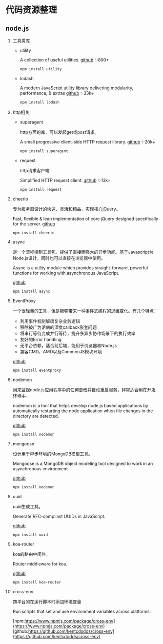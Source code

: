 # 代码资源整理

## node.js

1. 工具类库

    - utility

        A collection of useful utilities.
        [github](https://github.com/node-modules/utility)
        ✨800+

        ```bash
        npm install utility
        ```

    - lodash

        A modern JavaScript utility library delivering modularity, performance, & extras
        [github](https://github.com/lodash/lodash)
        ✨33k+

        ```bash
        npm install lodash
        ```

2. http相关

    - superagent

        http方面的库，可以发起get或post请求。

        A small progressive client-side HTTP request library.
        [github](https://github.com/visionmedia/superagent)
        ✨20k+

        ```bash
        npm install superagent
        ```

    - request

        http请求客户端

        Simplified HTTP request client.
        [github](https://github.com/request/request)
        ✨13k+

        ```bash
        npm install request
        ```

3. cheerio

    专为服务器设计的快速、灵活和精益，实现核心jQuery。

    Fast, flexible & lean implementation of core jQuery designed specifically for the server.
    [github](https://github.com/cheeriojs/cheerio)

    ```bash
    npm install cheerio
    ```

4. async

    是一个流程控制工具包，提供了直接而强大的异步功能。基于Javascript为Node.js设计，同时也可以直接在浏览器中使用。

    Async is a utility module which provides straight-forward, powerful functions for working with asynchronous JavaScript.

    [github](https://github.com/caolan/async)

    ```bash
    npm install async
    ```

5. EventProxy

    一个很轻量的工具，但是能够带来一种事件式编程的思维变化。有几个特点：

    - 利用事件机制解耦复杂业务逻辑
    - 移除被广为诟病的深度callback嵌套问题
    - 将串行等待变成并行等待，提升多异步协作场景下的执行效率
    - 友好的Error handling
    - 无平台依赖，适合前后端，能用于浏览器和Node.js
    - 兼容CMD，AMD以及CommonJS模块环境

    [github](https://github.com/JacksonTian/eventproxy)

    ```bash
    npm install eventproxy
    ```

6. nodemon

    用来监视node.js应用程序中的任何更改并自动重启服务，非常适合用在开发环境中。

    nodemon is a tool that helps develop node.js based applications by automatically restarting the node application when file changes in the directory are detected.

    [github](https://github.com/remy/nodemon)

    ```bash
    npm install nodemon
    ```

7. mongoose

    设计用于异步环境的MongoDB模型工具。

    Mongoose is a MongoDB object modeling tool designed to work in an asynchronous environment.

    [github](https://github.com/Automattic/mongoose)

    ```bash
    npm install nodemon
    ```

8. uuid

    uuid生成工具。

    Generate RFC-compliant UUIDs in JavaScript.

    [github](https://github.com/kelektiv/node-uuid)

    ```bash
    npm install uuid
    ```

9. koa-router

    koa的路由中间件。

    Router middleware for koa.

    [github](https://github.com/alexmingoia/koa-router)

    ```bash
    npm install koa-router
    ```

10. cross-env

    跨平台的在运行脚本时添加环境变量

    Run scripts that set and use environment variables across platforms.

    [npm:https://www.npmjs.com/package/cross-env](https://www.npmjs.com/package/cross-env)
    [github:https://github.com/kentcdodds/cross-env](https://github.com/kentcdodds/cross-env)
